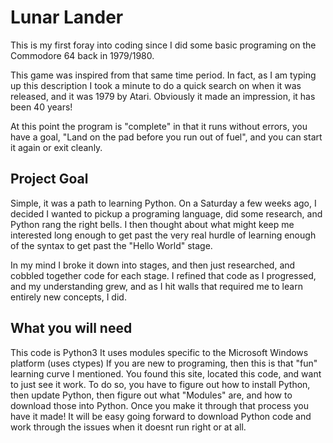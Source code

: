 # Lunar Lander

This is my first foray into coding since I did some basic programing on the Commodore 64 back in 1979/1980.

This game was inspired from that same time period.  In fact, as I am typing up this description I took a minute to do a quick search on when it was released, and it was 1979 by Atari.  Obviously it made an impression, it has been 40 years!

At this point the program is "complete" in that it runs without errors, you have a goal, "Land on the pad before you run out of fuel", and you can start it again or exit cleanly.

## Project Goal

Simple, it was a path to learning Python.  On a Saturday a few weeks ago, I decided I wanted to pickup a programing language, did some research, and Python rang the right bells.  I then thought about what might keep me interested long enough to get past the very real hurdle of learning enough of the syntax to get past the "Hello World" stage.

In my mind I broke it down into stages, and then just researched, and cobbled together code for each stage.  I refined that code as I progressed, and my understanding grew, and as I hit walls that required me to learn entirely new concepts, I did.

## What you will need

This code is Python3
It uses modules specific to the Microsoft Windows platform (uses ctypes)
If you are new to programing, then this is that "fun" learning curve I mentioned.  You found this site, located this code, and want to just see it work.  To do so, you have to figure out how to install Python, then update Python, then figure out what "Modules" are, and how to download those into Python.  Once you make it through that process you have it made!  It will be easy going forward to download Python code and work through the issues when it doesnt run right or at all.
